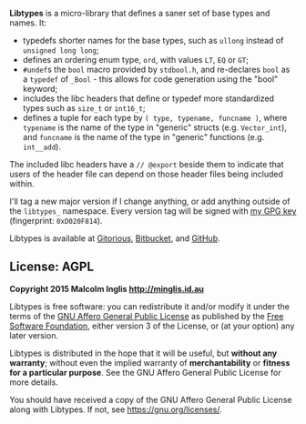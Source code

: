 
**Libtypes** is a micro-library that defines a saner set of base types and names. It:

- typedefs shorter names for the base types, such as `ullong` instead of `unsigned long long`;
- defines an ordering enum type, `ord`, with values `LT`, `EQ` or `GT`;
- `#undef`s the `bool` macro provided by `stdbool.h`, and re-declares `bool` as a `typedef` of `_Bool` - this allows for code generation using the "bool" keyword;
- includes the libc headers that define or typedef more standardized types such as `size_t` or `int16_t`;
- defines a tuple for each type by `( type, typename, funcname )`, where `typename` is the name of the type in "generic" structs (e.g. `Vector_int`), and `funcname` is the name of the type in "generic" functions (e.g.  `int__add`).

The included libc headers have a `// @export` beside them to indicate that users of the header file can depend on those header files being included within.

I'll tag a new major version if I change anything, or add anything outside of the `libtypes_` namespace. Every version tag will be signed with [my GPG key](http://pool.sks-keyservers.net/pks/lookup?op=vindex&search=0xD020F814) (fingerprint: `0xD020F814`).

Libtypes is available at [Gitorious](https://gitorious.org/mcinglis/libtypes), [Bitbucket](https://bitbucket.org/mcinglis/libtypes), and [GitHub](https://github.com/mcinglis/libtypes).


## License: AGPL

**Copyright 2015 Malcolm Inglis <http://minglis.id.au>**

Libtypes is free software: you can redistribute it and/or modify it under the terms of the [GNU Affero General Public License](https://gnu.org/licenses/agpl.html) as published by the [Free Software Foundation](https://fsf.org), either version 3 of the License, or (at your option) any later version.

Libtypes is distributed in the hope that it will be useful, but **without any warranty**; without even the implied warranty of **merchantability** or **fitness for a particular purpose**. See the GNU Affero General Public License for more details.

You should have received a copy of the GNU Affero General Public License along with Libtypes. If not, see <https://gnu.org/licenses/>.

